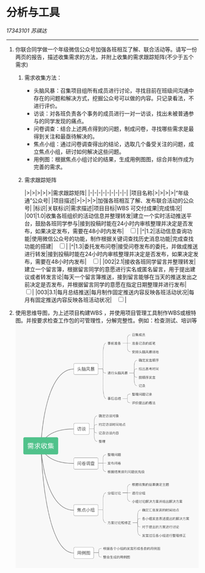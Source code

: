 # 分析与工具
*17343101 苏祺达*

---
1. 你联合同学做一个年级微信公众号加强各班相互了解、联合活动等。请写一份两页的报告，描述收集需求的方法，并附上收集的需求跟踪矩阵(不少于五个需求)

    1. 需求收集方法：
        * 头脑风暴：召集项目组所有成员进行讨论，寻找目前在班级间沟通中存在的问题和解决方式，挖掘公众号可以做的内容。只记录看法，不进行评价。
        * 访谈：对各班负责各个事务的成员进行一对一访谈，找出未被普通参与的同学发现的痛点。
        * 问卷调查：结合上述两点得到的问题，制成问卷，寻找哪些需求是最得到关注和最亟待解决的。
        * 焦点小组：通过问卷调查得出的结论，选取几个备受关注的问题，成立焦点小组，研讨如何解决这些问题。
        * 用例图：根据焦点小组讨论的结果，生成用例图图，综合并制作成为完善的需求。
    1. 需求跟踪矩阵

        |>|>|>|>|>|需求跟踪矩阵|
        |-|-|-|-|-|-|-|-|-|
        |项目名称|>|>|>|>|“年级通”公众号|
        |项目描述|>|>|>|>|加强各班相互了解、发布联合活动的公众号|
        |标识|关联标识|需求描述|项目目标|WBS 可交付成果|完成情况|
        |001|1.0|收集各班组织的活动信息并整理转发|建立一个实时活动推送平台，鼓励各班同学参与|接到投稿时能在24小时内审核整理并决定是否发布，如果决定发布，需要在48小时内发布|&emsp;<input type="checkbox">|
        |^|1.2|活动信息查询功能|使用微信公众号的功能，制作根据关键词查找历史消息功能|完成查找功能的搭建|&emsp;<input type="checkbox">|
        |^|1.3|委托发布问卷|接受问卷发布的委托，并做成推送进行转发|接到投稿时能在24小时内审核整理并决定是否发布，如果决定发布，需要在48小时内发布|&emsp;<input type="checkbox">|
        |002|2.1|接收各班同学留言并整理转发|建立一个留言簿，根据留言同学的意愿进行实名或匿名留言，用于提出建议或者转发言论|每天一个留言簿推送，接到留言能够在当天的推送发出之前决定是否发布，并根据留言同学的意愿在指定日期整理并进行发布|&emsp;<input type="checkbox">|
        |003|3.1|每月总结推送|每月制作固定推送内容反映各班活动状况|每月有固定推送内容反映各班活动状况|&emsp;<input type="checkbox">|
1. 使用思维导图，为上述项目构建WBS ，并使用项目管理工具制作WBS或根特图。并按要求检查工作包的可管理性，分解完整性。例如：检查测试、培训等
    ![](./mindd.png)